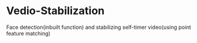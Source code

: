 # Vedio-Stabilization
Face detection(inbuilt function) and stabilizing self-timer video(using point feature matching)

